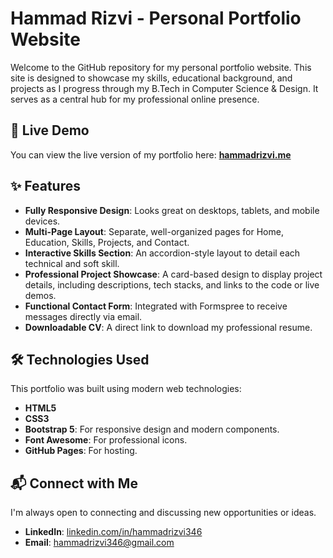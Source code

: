 # Hammad Rizvi - Personal Portfolio Website

Welcome to the GitHub repository for my personal portfolio website. This site is designed to showcase my skills, educational background, and projects as I progress through my B.Tech in Computer Science & Design. It serves as a central hub for my professional online presence.

## 🚀 Live Demo

You can view the live version of my portfolio here: **[hammadrizvi.me](https://hammadrizvi.me)**

## ✨ Features

* **Fully Responsive Design**: Looks great on desktops, tablets, and mobile devices.
* **Multi-Page Layout**: Separate, well-organized pages for Home, Education, Skills, Projects, and Contact.
* **Interactive Skills Section**: An accordion-style layout to detail each technical and soft skill.
* **Professional Project Showcase**: A card-based design to display project details, including descriptions, tech stacks, and links to the code or live demos.
* **Functional Contact Form**: Integrated with Formspree to receive messages directly via email.
* **Downloadable CV**: A direct link to download my professional resume.

## 🛠️ Technologies Used

This portfolio was built using modern web technologies:

* **HTML5**
* **CSS3**
* **Bootstrap 5**: For responsive design and modern components.
* **Font Awesome**: For professional icons.
* **GitHub Pages**: For hosting.

## 📬 Connect with Me

I'm always open to connecting and discussing new opportunities or ideas.

* **LinkedIn**: [linkedin.com/in/hammadrizvi346](https://www.linkedin.com/in/hammadrizvi346)
* **Email**: hammadrizvi346@gmail.com